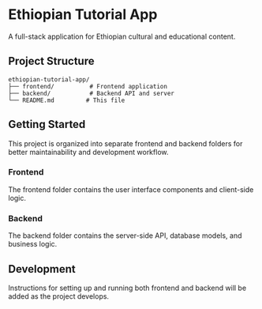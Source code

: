 # Ethiopian Tutorial App

A full-stack application for Ethiopian cultural and educational content.

## Project Structure

```
ethiopian-tutorial-app/
├── frontend/          # Frontend application
├── backend/           # Backend API and server
└── README.md         # This file
```

## Getting Started

This project is organized into separate frontend and backend folders for better maintainability and development workflow.

### Frontend
The frontend folder contains the user interface components and client-side logic.

### Backend  
The backend folder contains the server-side API, database models, and business logic.

## Development

Instructions for setting up and running both frontend and backend will be added as the project develops.